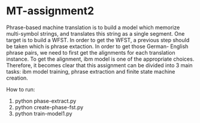 # MT-assignment2
Phrase-based machine translation is to build a model which memorize multi-symbol strings, and
translates this string as a single segment. One target is to build a WFST. In order to get the
WFST, a previous step should be taken which is phrase extaction. In order to get those German-
English phrase pairs, we need to first get the alignments for each translation instance. To get
the alignment, ibm model is one of the appropriate choices. Therefore, it becomes clear that this
assignment can be divided into 3 main tasks: ibm model training, phrase extraction and finite
state machine creation.

How to run:
1. python phase-extract.py
2. python create-phase-fst.py
3. python train-model1.py
